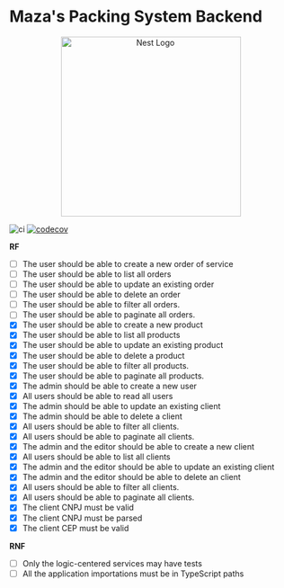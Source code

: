 # Maza's Packing System Backend

<p align="center">
  <a href="http://nestjs.com/" target="blank"><img src="https://nestjs.com/img/logo_text.svg" width="320" alt="Nest Logo" /></a>
</p>

![ci](https://github.com/griffan113/maza-system-backend/actions/workflows/jest_development.yml/badge.svg)
[![codecov](https://codecov.io/gh/griffan113/maza-system-backend/branch/master/graph/badge.svg?token=5AYT7LNEIF)](https://codecov.io/gh/griffan113/maza-system-backend)

**RF**

- [ ] The user should be able to create a new order of service
- [ ] The user should be able to list all orders
- [ ] The user should be able to update an existing order
- [ ] The user should be able to delete an order
- [ ] The user should be able to filter all orders.
- [ ] The user should be able to paginate all orders.
- [x] The user should be able to create a new product
- [x] The user should be able to list all products
- [x] The user should be able to update an existing product
- [x] The user should be able to delete a product
- [x] The user should be able to filter all products.
- [x] The user should be able to paginate all products.
- [x] The admin should be able to create a new user
- [x] All users should be able to read all users
- [x] The admin should be able to update an existing client
- [x] The admin should be able to delete a client
- [x] All users should be able to filter all clients.
- [x] All users should be able to paginate all clients.
- [x] The admin and the editor should be able to create a new client
- [x] All users should be able to list all clients
- [x] The admin and the editor should be able to update an existing client
- [x] The admin and the editor should be able to delete an client
- [x] All users should be able to filter all clients.
- [x] All users should be able to paginate all clients.
- [x] The client CNPJ must be valid
- [x] The client CNPJ must be parsed
- [x] The client CEP must be valid

**RNF**

- [ ] Only the logic-centered services may have tests
- [ ] All the application importations must be in TypeScript paths
